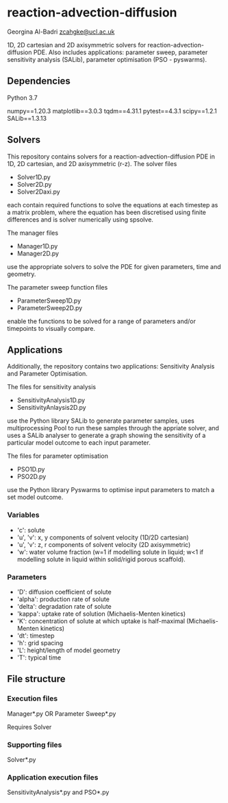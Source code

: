 # reaction-advection-diffusion

Georgina Al-Badri
zcahgke@ucl.ac.uk


1D, 2D cartesian and 2D axisymmetric solvers for reaction-advection-diffusion PDE. Also includes applications: parameter sweep, parameter sensitivity analysis (SALib), parameter optimisation (PSO - pyswarms). 

## Dependencies

Python 3.7 

numpy==1.20.3
matplotlib==3.0.3
tqdm==4.31.1
pytest==4.3.1
scipy==1.2.1
SALib==1.3.13

## Solvers

This repository contains solvers for a reaction-advection-diffusion PDE in 1D, 2D cartesian, and 2D axisymmetric (r-z). The solver files

- Solver1D.py
- Solver2D.py
- Solver2Daxi.py

each contain required functions to solve the equations at each timestep as a matrix problem, where the equation has been discretised using finite differences and is solver numerically using spsolve.  

The manager files

- Manager1D.py
- Manager2D.py

use the appropriate solvers to solve the PDE for given parameters, time and geometry.  

The parameter sweep function files 

- ParameterSweep1D.py
- ParameterSweep2D.py 

enable the functions to be solved for a range of parameters and/or timepoints to visually compare. 

## Applications 

Additionally, the repository contains two applications: Sensitivity Analysis and Parameter Optimisation. 

The files for sensitivity analysis

- SensitivityAnalysis1D.py
- SensitivityAnlaysis2D.py

use the Python library SALib to generate parameter samples, uses multiprocessing Pool to run these samples through the appriate solver, and uses a SALib analyser to generate a graph showing the sensitivity of a particular model outcome to each input parameter.

The files for parameter optimisation

- PSO1D.py
- PSO2D.py

use the Python library Pyswarms to optimise input parameters to match a set model outcome. 

### Variables

- 'c': solute 
- 'u', 'v': x, y components of solvent velocity (1D/2D cartesian)
- 'u', 'v': z, r components of solvent velocity (2D axisymmetric)
- 'w': water volume fraction (w=1 if modelling solute in liquid; w<1 if modelling solute in liquid within solid/rigid porous scaffold). 

### Parameters
- 'D': diffusion coefficient of solute
- 'alpha': production rate of solute
- 'delta': degradation rate of solute
- 'kappa': uptake rate of solution (Michaelis-Menten kinetics)
- 'K': concentration of solute at which uptake is half-maximal (Michaelis-Menten kinetics)
- 'dt': timestep
- 'h': grid spacing 
- 'L': height/length of model geometry 
- 'T': typical time 

## File structure

### Execution files

Manager*.py OR Parameter Sweep*.py

Requires Solver 

### Supporting files

Solver*.py

### Application execution files

SensitivityAnalysis*.py and PSO*.py



